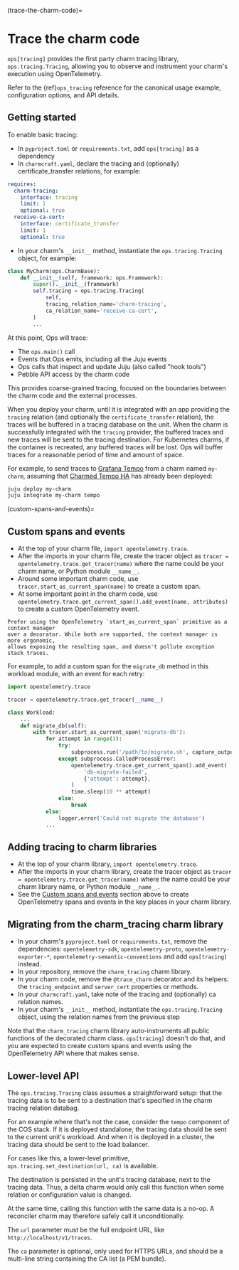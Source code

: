 (trace-the-charm-code)=
# Trace the charm code

`ops[tracing]` provides the first party charm tracing library,
`ops.tracing.Tracing`, allowing you to observe and instrument your charm's
execution using OpenTelemetry.

Refer to the {ref}`ops_tracing` reference for the canonical usage example, configuration
options, and API details.

## Getting started

To enable basic tracing:

- In `pyproject.toml` or `requirements.txt`, add `ops[tracing]` as a dependency
- In `charmcraft.yaml`, declare the tracing and (optionally) certificate_transfer relations, for example:

```yaml
requires:
  charm-tracing:
    interface: tracing
    limit: 1
    optional: true
  receive-ca-cert:
    interface: certificate_transfer
    limit: 1
    optional: true
```

- In your charm's `__init__` method, instantiate the `ops.tracing.Tracing` object, for example:

```python
class MyCharm(ops.CharmBase):
    def __init__(self, framework: ops.Framework):
        super().__init__(framework)
        self.tracing = ops.tracing.Tracing(
            self,
            tracing_relation_name='charm-tracing',
            ca_relation_name='receive-ca-cert',
        )
        ...
```

At this point, Ops will trace:
- The `ops.main()` call
- Events that Ops emits, including all the Juju events
- Ops calls that inspect and update Juju (also called "hook tools")
- Pebble API access by the charm code

This provides coarse-grained tracing, focused on the boundaries between the
charm code and the external processes.

When you deploy your charm, until it is integrated with an app providing the `tracing` relation
(and optionally the `certificate_transfer` relation), the traces will be buffered in a tracing
database on the unit. When the charm is successfully integrated with the `tracing` provider,
the buffered traces and new traces will be sent to the tracing destination. For Kubernetes
charms, if the container is recreated, any buffered traces will be lost. Ops will buffer traces
for a reasonable period of time and amount of space.

For example, to send traces to [Grafana Tempo](https://grafana.com/docs/tempo/latest/) from
a charm named `my-charm`, assuming that
[Charmed Tempo HA](https://discourse.charmhub.io/t/charmed-tempo-ha/15531) has already been
deployed:

```bash
juju deploy my-charm
juju integrate my-charm tempo
```

(custom-spans-and-events)=
## Custom spans and events

- At the top of your charm file, `import opentelemetry.trace`.
- After the imports in your charm file, create the tracer object as
  `tracer = opentelemetry.trace.get_tracer(name)` where the name
   could be your charm name, or Python module `__name__`.
- Around some important charm code, use
  `tracer.start_as_current_span(name)` to create a custom span.
- At some important point in the charm code, use
  `opentelemetry.trace.get_current_span().add_event(name, attributes)` to create
  a custom OpenTelemetry event.

```{tip}
Prefer using the OpenTelemetry `start_as_current_span` primitive as a context manager
over a decorator. While both are supported, the context manager is more ergonomic,
allows exposing the resulting span, and doesn't pollute exception stack traces.
```

For example, to add a custom span for the `migrate_db` method in this workload module,
with an event for each retry:

```python
import opentelemetry.trace

tracer = opentelemetry.trace.get_tracer(__name__)

class Workload:
    ...
    def migrate_db(self):
        with tracer.start_as_current_span('migrate-db'):
            for attempt in range(3):
                try:
                    subprocess.run('/path/to/migrate.sh', capture_output=True, check=True)
                except subprocess.CalledProcessError:
                    opentelemetry.trace.get_current_span().add_event(
                        'db-migrate-failed',
                        {'attempt': attempt},
                    )
                    time.sleep(10 ** attempt)
                else:
                    break
            else:
                logger.error('Could not migrate the database')
            ...
```

## Adding tracing to charm libraries

- At the top of your charm library, `import opentelemetry.trace`.
- After the imports in your charm library, create the tracer object as
  `tracer = opentelemetry.trace.get_tracer(name)` where the name could be your
  charm library name, or Python module `__name__`.
- See the [Custom spans and events](custom-spans-and-events) section above to
  create OpenTelemetry spans and events in the key places in your charm library.

## Migrating from the charm\_tracing charm library

- In your charm's `pyproject.toml` or `requirements.txt`, remove the dependencies:
  `opentelemetry-sdk`, `opentelemetry-proto`, `opentelemetry-exporter-*`,
  `opentelemetry-semantic-conventions` and add `ops[tracing]` instead.
- In your repository, remove the `charm_tracing` charm library.
- In your charm code, remove the `@trace_charm` decorator and its helpers: the
  `tracing_endpoint` and `server_cert` properties or methods.
- In your `charmcraft.yaml`, take note of the tracing and (optionally) ca relation names.
- In your charm's `__init__` method, instantiate the `ops.tracing.Tracing` object,
  using the relation names from the previous step

Note that the `charm_tracing` charm library auto-instruments all public functions
of the decorated charm class. `ops[tracing]` doesn't do that, and you are expected
to create custom spans and events using the OpenTelemetry API where that makes sense.

## Lower-level API

The `ops.tracing.Tracing` class assumes a straightforward setup: that the tracing data
is to be sent to a destination that's specified in the charm tracing relation databag.

For an example where that's not the case, consider the `tempo` component of the COS stack.
If it is deployed standalone, the tracing data should be sent to the current unit's workload.
And when it is deployed in a cluster, the tracing data should be sent to the load balancer.

For cases like this, a lower-level primitive, `ops.tracing.set_destination(url, ca)` is available.

The destination is persisted in the unit's tracing database, next to the tracing data.
Thus, a delta charm would only call this function when some relation or configuration
value is changed.

At the same time, calling this function with the same data is a no-op.
A reconciler charm may therefore safely call it unconditionally.

The `url` parameter must be the full endpoint URL, like `http://localhost/v1/traces`.

The `ca` parameter is optional, only used for HTTPS URLs, and should be a multi-line string
containing the CA list (a PEM bundle).
